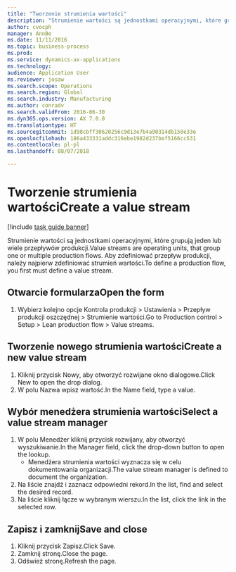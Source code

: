 ```yaml
--- 
title: "Tworzenie strumienia wartości"
description: "Strumienie wartości są jednostkami operacyjnymi, które grupują jeden lub wiele przepływów produkcji."
author: cvocph
manager: AnnBe
ms.date: 11/11/2016
ms.topic: business-process
ms.prod: 
ms.service: dynamics-ax-applications
ms.technology: 
audience: Application User
ms.reviewer: josaw
ms.search.scope: Operations
ms.search.region: Global
ms.search.industry: Manufacturing
ms.author: conradv
ms.search.validFrom: 2016-06-30
ms.dyn365.ops.version: AX 7.0.0
ms.translationtype: HT
ms.sourcegitcommit: 1d98cbff30620256c9d13e7b4a90314db150e33e
ms.openlocfilehash: 186a433331addc316ebe1982d237bef5166cc531
ms.contentlocale: pl-pl
ms.lasthandoff: 08/07/2018

---
```

# <a name="create-a-value-stream"></a><span data-ttu-id="713cd-103">Tworzenie strumienia wartości</span><span class="sxs-lookup"><span data-stu-id="713cd-103">Create a value stream</span></span>

[!include [task guide banner](../../includes/task-guide-banner.md)]

<span data-ttu-id="713cd-104">Strumienie wartości są jednostkami operacyjnymi, które grupują jeden lub wiele przepływów produkcji.</span><span class="sxs-lookup"><span data-stu-id="713cd-104">Value streams are operating units, that group one or multiple production flows.</span></span> <span data-ttu-id="713cd-105">Aby zdefiniować przepływ produkcji, należy najpierw zdefiniować strumień wartości.</span><span class="sxs-lookup"><span data-stu-id="713cd-105">To define a production flow, you first must define a value stream.</span></span>


## <a name="open-the-form"></a><span data-ttu-id="713cd-106">Otwarcie formularza</span><span class="sxs-lookup"><span data-stu-id="713cd-106">Open the form</span></span>
1. <span data-ttu-id="713cd-107">Wybierz kolejno opcje Kontrola produkcji > Ustawienia > Przepływ produkcji oszczędnej > Strumienie wartości.</span><span class="sxs-lookup"><span data-stu-id="713cd-107">Go to Production control > Setup > Lean production flow > Value streams.</span></span>

## <a name="create-a-new-value-stream"></a><span data-ttu-id="713cd-108">Tworzenie nowego strumienia wartości</span><span class="sxs-lookup"><span data-stu-id="713cd-108">Create a new value stream</span></span>
1. <span data-ttu-id="713cd-109">Kliknij przycisk Nowy, aby otworzyć rozwijane okno dialogowe.</span><span class="sxs-lookup"><span data-stu-id="713cd-109">Click New to open the drop dialog.</span></span>
2. <span data-ttu-id="713cd-110">W polu Nazwa wpisz wartość.</span><span class="sxs-lookup"><span data-stu-id="713cd-110">In the Name field, type a value.</span></span>

## <a name="select-a-value-stream-manager"></a><span data-ttu-id="713cd-111">Wybór menedżera strumienia wartości</span><span class="sxs-lookup"><span data-stu-id="713cd-111">Select a value stream manager</span></span>
1. <span data-ttu-id="713cd-112">W polu Menedżer kliknij przycisk rozwijany, aby otworzyć wyszukiwanie.</span><span class="sxs-lookup"><span data-stu-id="713cd-112">In the Manager field, click the drop-down button to open the lookup.</span></span>
    * <span data-ttu-id="713cd-113">Menedżera strumienia wartości wyznacza się w celu dokumentowania organizacji.</span><span class="sxs-lookup"><span data-stu-id="713cd-113">The value stream manager is defined to document the organization.</span></span>  
2. <span data-ttu-id="713cd-114">Na liście znajdź i zaznacz odpowiedni rekord.</span><span class="sxs-lookup"><span data-stu-id="713cd-114">In the list, find and select the desired record.</span></span>
3. <span data-ttu-id="713cd-115">Na liście kliknij łącze w wybranym wierszu.</span><span class="sxs-lookup"><span data-stu-id="713cd-115">In the list, click the link in the selected row.</span></span>

## <a name="save-and-close"></a><span data-ttu-id="713cd-116">Zapisz i zamknij</span><span class="sxs-lookup"><span data-stu-id="713cd-116">Save and close</span></span>
1. <span data-ttu-id="713cd-117">Kliknij przycisk Zapisz.</span><span class="sxs-lookup"><span data-stu-id="713cd-117">Click Save.</span></span>
2. <span data-ttu-id="713cd-118">Zamknij stronę.</span><span class="sxs-lookup"><span data-stu-id="713cd-118">Close the page.</span></span>
3. <span data-ttu-id="713cd-119">Odśwież stronę.</span><span class="sxs-lookup"><span data-stu-id="713cd-119">Refresh the page.</span></span>


